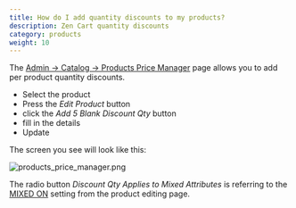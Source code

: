 ```yaml
---
title: How do I add quantity discounts to my products? 
description: Zen Cart quantity discounts 
category: products
weight: 10
---
```


The 
[Admin -> Catalog -> Products Price Manager](/user/admin_pages/catalog/products_price_manager/) page allows you to add per product quantity discounts. 

- Select the product
- Press the *Edit Product* button
- click the *Add 5 Blank Discount Qty* button
- fill in the details
- Update

The screen you see will look like this: 

<img src="/images/products_price_manager.png" alt="products_price_manager.png" />

The radio button *Discount Qty Applies to Mixed Attributes*  is referring
to the [MIXED ON](/user/products/products_misc/#what-does-mixed-on-mean) setting from the product editing page.


